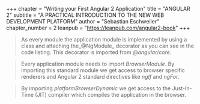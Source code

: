 +++
chapter = "Writing your First Angular 2 Application"
title = "ANGULAR 2"
subtitle = "A PRACTICAL INTRODUCTION TO THE NEW WEB DEVELOPMENT PLATFORM"
author = "Sebastian Eschweiler"
chapter_number = 2
leanpub = "https://leanpub.com/angular2-book"
+++

> As every module the application module is implemented by using a class and attaching the_@NgModule_ decorator as you can see in the code listing. This decorator is imported from _@angular/core_.  

> Every application module needs to import _BrowserModule_. By importing this standard module we get access to browser specific renderers and Angular 2 standard directives like _ngIf_ and _ngFor_.  

> By importing _platformBrowserDynamic_ we get access to the Just-In-Time (JIT) compiler which compiles the application in the browser.  